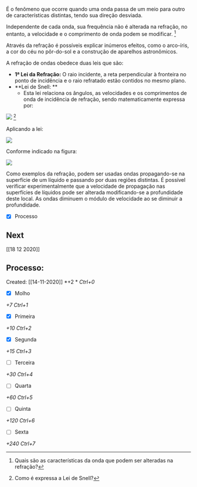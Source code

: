 É o fenômeno que ocorre quando uma onda passa de um meio para outro de características distintas, tendo sua direção desviada.

Independente de cada onda, sua frequência não é alterada na refração, no entanto, a velocidade e o comprimento de onda podem se modificar. [^1]

[^1]: Quais são as características da onda que podem ser alteradas na refração?

Através da refração é possíveis explicar inúmeros efeitos, como o arco-íris, a cor do céu no pôr-do-sol e a construção de aparelhos astronômicos.

A refração de ondas obedece duas leis que são:

- **1ª Lei da Refração:** O raio incidente, a reta perpendicular à fronteira no ponto de incidência e o raio refratado estão contidos no mesmo plano.
-  **Lei de Snell: **
    -   Esta lei relaciona os ângulos, as velocidades e os comprimentos de onda de incidência de refração, sendo matematicamente expressa por:

![](https://www.sofisica.com.br/conteudos/Ondulatoria/Ondas/figuras/refr2.gif) [^2]

[^2]: Como é expressa a Lei de Snell?

Aplicando a lei:

![](https://www.sofisica.com.br/conteudos/Ondulatoria/Ondas/figuras/refr3.gif)

Conforme indicado na figura:

![](https://www.sofisica.com.br/conteudos/Ondulatoria/Ondas/figuras/refr4.GIF)

Como exemplos da refração, podem ser usadas ondas propagando-se na superfície de um líquido e passando por duas regiões distintas. É possível verificar experimentalmente que a velocidade de propagação nas superfícies de líquidos pode ser alterada modificando-se a profundidade deste local. As ondas diminuem o módulo de velocidade ao se diminuir a profundidade. 

- [x] Processo 

## Next
[[18 12 2020]]
## Processo:
Created: [[14-11-2020]]
*+2 *  *Ctrl+0*
- [x] Molho  

*+7*  *Ctrl+1*

- [x] Primeira 

*+10*  *Ctrl+2*

- [x] Segunda

*+15*  *Ctrl+3*

- [ ] Terceira 

*+30*  *Ctrl+4*

- [ ] Quarta 

*+60*  *Ctrl+5*

- [ ] Quinta 

*+120*  *Ctrl+6*

- [ ] Sexta 

*+240*  *Ctrl+7*
